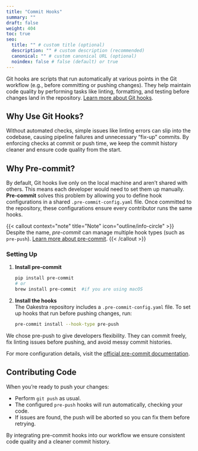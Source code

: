 ```yaml
---
title: "Commit Hooks"
summary: ""
draft: false
weight: 404
toc: true
seo:
  title: "" # custom title (optional)
  description: "" # custom description (recommended)
  canonical: "" # custom canonical URL (optional)
  noindex: false # false (default) or true
---
```


Git hooks are scripts that run automatically at various points in the Git workflow (e.g., before committing or pushing changes). They help maintain code quality by performing tasks like linting, formatting, and testing before changes land in the repository. [Learn more about Git hooks](https://git-scm.com/docs/githooks).

## Why Use Git Hooks?

Without automated checks, simple issues like linting errors can slip into the codebase, causing pipeline failures and unnecessary “fix-up” commits. By enforcing checks at commit or push time, we keep the commit history cleaner and ensure code quality from the start.

## Why Pre-commit?

By default, Git hooks live only on the local machine and aren’t shared with others. This means each developer would need to set them up manually. **Pre-commit** solves this problem by allowing you to define hook configurations in a shared `.pre-commit-config.yaml` file. Once committed to the repository, these configurations ensure every contributor runs the same hooks.

{{< callout context="note" title="Note" icon="outline/info-circle" >}}
Despite the name, *pre-commit* can manage multiple hook types (such as `pre-push`). [Learn more about pre-commit](https://pre-commit.com/).
{{< /callout >}}

### Setting Up

1. **Install pre-commit**  
   
   ```bash
   pip install pre-commit
   # or
   brew install pre-commit  #if you are using macOS
   ```

2. **Install the hooks**  
   The Oakestra repository includes a `.pre-commit-config.yaml` file. To set up hooks that run before pushing changes, run:
   ```bash
   pre-commit install --hook-type pre-push
   ```

We chose pre-push to give developers flexibility. They can commit freely, fix linting issues before pushing, and avoid messy commit histories.

For more configuration details, visit the [official pre-commit documentation](https://pre-commit.com/).

## Contributing Code
When you’re ready to push your changes:

- Perform `git push` as usual.
- The configured `pre-push` hooks will run automatically, checking your code.
- If issues are found, the push will be aborted so you can fix them before retrying.

By integrating pre-commit hooks into our workflow we ensure consistent code quality and a cleaner commit history.







